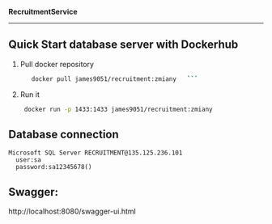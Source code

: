 **RecruitmentService**

----
## Quick Start database server with Dockerhub

1. Pull docker repository

   ```bash
      docker pull james9051/recruitment:zmiany   ```

1. Run it

   ```bash
    docker run -p 1433:1433 james9051/recruitment:zmiany
   ```
   
## Database connection
 ```
Microsoft SQL Server RECRUITMENT@135.125.236.101
   user:sa 
   password:sa12345678()
   ```
   
## Swagger: 

  http://localhost:8080/swagger-ui.html
